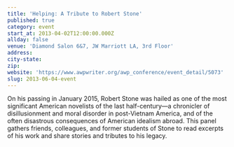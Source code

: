 ```yaml
---
title: 'Helping: A Tribute to Robert Stone'
published: true
category: event
start_at: 2013-04-02T12:00:00.000Z
allday: false
venue: 'Diamond Salon 6&7, JW Marriott LA, 3rd Floor'
address:
city-state:
zip:
website: 'https://www.awpwriter.org/awp_conference/event_detail/5073'
slug: 2013-06-04-event
---
```



On his passing in January 2015, Robert Stone was hailed as one of the most significant American novelists of the last half-century—a chronicler of disillusionment and moral disorder in post-Vietnam America, and of the often disastrous consequences of American idealism abroad. This panel gathers friends, colleagues, and former students of Stone to read excerpts of his work and share stories and tributes to his legacy.

&nbsp;